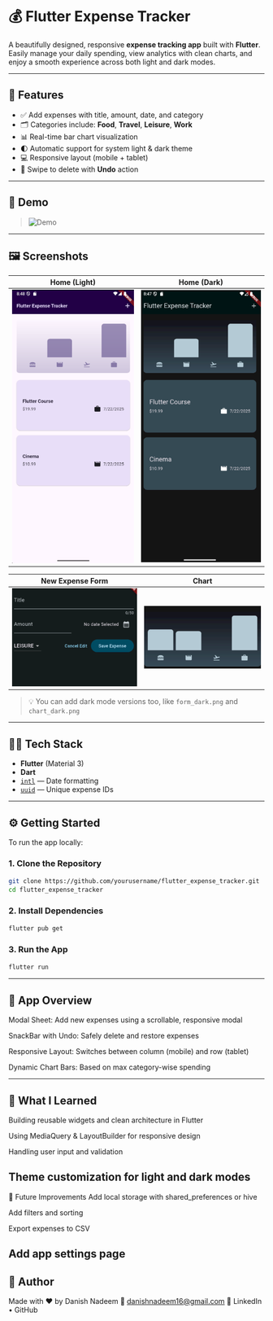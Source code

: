 # 💰 Flutter Expense Tracker

A beautifully designed, responsive **expense tracking app** built with **Flutter**. Easily manage your daily spending, view analytics with clean charts, and enjoy a smooth experience across both light and dark modes.

---

## 📱 Features

- ✅ Add expenses with title, amount, date, and category
- 🗂️ Categories include: **Food**, **Travel**, **Leisure**, **Work**
- 📊 Real-time bar chart visualization
- 🌓 Automatic support for system light & dark theme
- 💻 Responsive layout (mobile + tablet)
- 🧽 Swipe to delete with **Undo** action

---

## 🎥 Demo

> ![Demo](expense_tracker/screenshots/Animation.gif)

---

## 🖼 Screenshots

| Home (Light) | Home (Dark) |
|--------------|-------------|
| ![Home Light](expense_tracker/screenshots/ET_Lightmode.png) | ![Home Dark](expense_tracker/screenshots/ET_Darkmode.png) |

| New Expense Form | Chart |
|------------------|-------|
| ![Form](expense_tracker/screenshots/Form.png) | ![Chart](expense_tracker/screenshots/Chart.png) |

> 💡 You can add dark mode versions too, like `form_dark.png` and `chart_dark.png`

---

## 🧑‍💻 Tech Stack

- **Flutter** (Material 3)
- **Dart**
- [`intl`](https://pub.dev/packages/intl) — Date formatting
- [`uuid`](https://pub.dev/packages/uuid) — Unique expense IDs

---

## ⚙️ Getting Started

To run the app locally:

### 1. Clone the Repository

```bash
git clone https://github.com/yourusername/flutter_expense_tracker.git
cd flutter_expense_tracker
```
### 2. Install Dependencies

```bash
flutter pub get
```

### 3. Run the App
```bash
flutter run
```
---
## 🚀 App Overview

Modal Sheet: Add new expenses using a scrollable, responsive modal

SnackBar with Undo: Safely delete and restore expenses

Responsive Layout: Switches between column (mobile) and row (tablet)

Dynamic Chart Bars: Based on max category-wise spending

---
## 🧠 What I Learned
Building reusable widgets and clean architecture in Flutter

Using MediaQuery & LayoutBuilder for responsive design

Handling user input and validation

Theme customization for light and dark modes
---
🔮 Future Improvements
 Add local storage with shared_preferences or hive

 Add filters and sorting

 Export expenses to CSV

 Add app settings page
---
## 👤 Author
Made with ❤️ by Danish Nadeem
📧 danishnadeem16@gmail.com
🔗 LinkedIn • GitHub